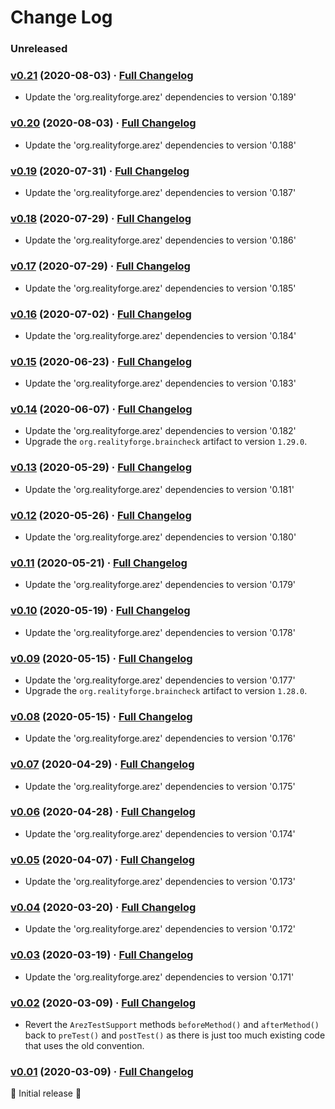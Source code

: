 # Change Log

### Unreleased

### [v0.21](https://github.com/arez/arez-testng/tree/v0.21) (2020-08-03) · [Full Changelog](https://github.com/arez/arez-testng/compare/v0.20...v0.21)

* Update the 'org.realityforge.arez' dependencies to version '0.189'

### [v0.20](https://github.com/arez/arez-testng/tree/v0.20) (2020-08-03) · [Full Changelog](https://github.com/arez/arez-testng/compare/v0.19...v0.20)

* Update the 'org.realityforge.arez' dependencies to version '0.188'

### [v0.19](https://github.com/arez/arez-testng/tree/v0.19) (2020-07-31) · [Full Changelog](https://github.com/arez/arez-testng/compare/v0.18...v0.19)

* Update the 'org.realityforge.arez' dependencies to version '0.187'

### [v0.18](https://github.com/arez/arez-testng/tree/v0.18) (2020-07-29) · [Full Changelog](https://github.com/arez/arez-testng/compare/v0.17...v0.18)

* Update the 'org.realityforge.arez' dependencies to version '0.186'

### [v0.17](https://github.com/arez/arez-testng/tree/v0.17) (2020-07-29) · [Full Changelog](https://github.com/arez/arez-testng/compare/v0.16...v0.17)

* Update the 'org.realityforge.arez' dependencies to version '0.185'

### [v0.16](https://github.com/arez/arez-testng/tree/v0.16) (2020-07-02) · [Full Changelog](https://github.com/arez/arez-testng/compare/v0.15...v0.16)

* Update the 'org.realityforge.arez' dependencies to version '0.184'

### [v0.15](https://github.com/arez/arez-testng/tree/v0.15) (2020-06-23) · [Full Changelog](https://github.com/arez/arez-testng/compare/v0.14...v0.15)

* Update the 'org.realityforge.arez' dependencies to version '0.183'

### [v0.14](https://github.com/arez/arez-testng/tree/v0.14) (2020-06-07) · [Full Changelog](https://github.com/arez/arez-testng/compare/v0.13...v0.14)

* Update the 'org.realityforge.arez' dependencies to version '0.182'
* Upgrade the `org.realityforge.braincheck` artifact to version `1.29.0`.

### [v0.13](https://github.com/arez/arez-testng/tree/v0.13) (2020-05-29) · [Full Changelog](https://github.com/arez/arez-testng/compare/v0.12...v0.13)

* Update the 'org.realityforge.arez' dependencies to version '0.181'

### [v0.12](https://github.com/arez/arez-testng/tree/v0.12) (2020-05-26) · [Full Changelog](https://github.com/arez/arez-testng/compare/v0.11...v0.12)

* Update the 'org.realityforge.arez' dependencies to version '0.180'

### [v0.11](https://github.com/arez/arez-testng/tree/v0.11) (2020-05-21) · [Full Changelog](https://github.com/arez/arez-testng/compare/v0.10...v0.11)

* Update the 'org.realityforge.arez' dependencies to version '0.179'

### [v0.10](https://github.com/arez/arez-testng/tree/v0.10) (2020-05-19) · [Full Changelog](https://github.com/arez/arez-testng/compare/v0.09...v0.10)

* Update the 'org.realityforge.arez' dependencies to version '0.178'

### [v0.09](https://github.com/arez/arez-testng/tree/v0.09) (2020-05-15) · [Full Changelog](https://github.com/arez/arez-testng/compare/v0.08...v0.09)

* Update the 'org.realityforge.arez' dependencies to version '0.177'
* Upgrade the `org.realityforge.braincheck` artifact to version `1.28.0`.

### [v0.08](https://github.com/arez/arez-testng/tree/v0.08) (2020-05-15) · [Full Changelog](https://github.com/arez/arez-testng/compare/v0.07...v0.08)

* Update the 'org.realityforge.arez' dependencies to version '0.176'

### [v0.07](https://github.com/arez/arez-testng/tree/v0.07) (2020-04-29) · [Full Changelog](https://github.com/arez/arez-testng/compare/v0.06...v0.07)

* Update the 'org.realityforge.arez' dependencies to version '0.175'

### [v0.06](https://github.com/arez/arez-testng/tree/v0.06) (2020-04-28) · [Full Changelog](https://github.com/arez/arez-testng/compare/v0.05...v0.06)

* Update the 'org.realityforge.arez' dependencies to version '0.174'

### [v0.05](https://github.com/arez/arez-testng/tree/v0.05) (2020-04-07) · [Full Changelog](https://github.com/arez/arez-testng/compare/v0.04...v0.05)

* Update the 'org.realityforge.arez' dependencies to version '0.173'

### [v0.04](https://github.com/arez/arez-testng/tree/v0.04) (2020-03-20) · [Full Changelog](https://github.com/arez/arez-testng/compare/v0.03...v0.04)

* Update the 'org.realityforge.arez' dependencies to version '0.172'

### [v0.03](https://github.com/arez/arez-testng/tree/v0.03) (2020-03-19) · [Full Changelog](https://github.com/arez/arez-testng/compare/v0.02...v0.03)

* Update the 'org.realityforge.arez' dependencies to version '0.171'

### [v0.02](https://github.com/arez/arez-testng/tree/v0.02) (2020-03-09) · [Full Changelog](https://github.com/arez/arez-testng/compare/v0.01...v0.02)

* Revert the `ArezTestSupport` methods `beforeMethod()` and `afterMethod()` back to `preTest()` and `postTest()` as there is just too much existing code that uses the old convention.

### [v0.01](https://github.com/arez/arez-testng/tree/v0.01) (2020-03-09) · [Full Changelog](https://github.com/arez/arez-testng/compare/v0.00...v0.01)

 ‎🎉	Initial release ‎🎉
